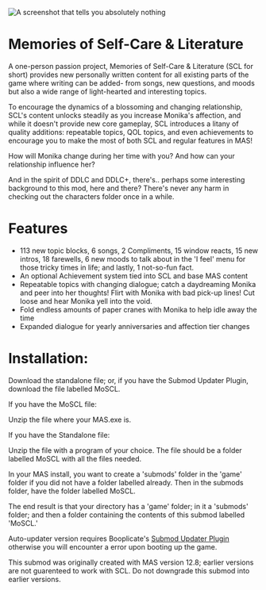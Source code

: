 ![A screenshot that tells you absolutely nothing](https://user-images.githubusercontent.com/107741953/265365710-5aa5bbb5-798c-4c34-b3d8-ce2d2e39331f.png)

# Memories of Self-Care & Literature

A one-person passion project, Memories of Self-Care & Literature (SCL for short) provides new personally written content for all existing parts of the game where writing can be added- from songs, new questions, and moods but also a wide range of light-hearted and interesting topics. 

To encourage the dynamics of a blossoming and changing relationship, SCL's content unlocks steadily as you increase Monika's affection, and while it doesn't provide new core gameplay, SCL introduces a litany of quality additions: repeatable topics, QOL topics, and even achievements to encourage you to make the most of both SCL and regular features in MAS!

How will Monika change during her time with you? And how can your relationship influence her? 

And in the spirit of DDLC and DDLC+, there's.. perhaps some interesting background to this mod, here and there? There's never any harm in checking out the characters folder once in a while.

# Features

- 113 new topic blocks, 6 songs, 2 Compliments, 15 window reacts, 15 new intros, 18 farewells, 6 new moods to talk about in the 'I feel' menu for those tricky times in life; and lastly, 1 not-so-fun fact.
- An optional Achievement system tied into SCL and base MAS content
- Repeatable topics with changing dialogue; catch a daydreaming Monika and peer into her thoughts! Flirt with Monika with bad pick-up lines! Cut loose and hear Monika yell into the void.
- Fold endless amounts of paper cranes with Monika to help idle away the time
- Expanded dialogue for yearly anniversaries and affection tier changes

# Installation:

Download the standalone file; or, if you have the Submod Updater Plugin, download the file labelled MoSCL.

If you have the MoSCL file:

Unzip the file where your MAS.exe is.

If you have the Standalone file:

Unzip the file with a program of your choice. The file should be a folder labelled MoSCL with all the files needed.

In your MAS install, you want to create a 'submods' folder in the 'game' folder if you did not have a folder labelled already. Then in the submods folder, have the folder labelled MoSCL.

The end result is that your directory has a 'game' folder; in it a 'submods' folder; and then a folder containing the contents of this submod labelled 'MoSCL.'

Auto-updater version requires Booplicate's [Submod Updater Plugin](https://github.com/Booplicate/MAS-Submods-SubmodUpdaterPlugin) otherwise you will encounter a error upon booting up the game.

This submod was originally created with MAS version 12.8; earlier versions are not guarenteed to work with SCL. Do not downgrade this submod into earlier versions.
